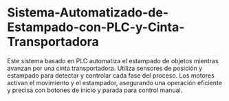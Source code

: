 # Sistema-Automatizado-de-Estampado-con-PLC-y-Cinta-Transportadora
Este sistema basado en PLC automatiza el estampado de objetos mientras avanzan por una cinta transportadora. Utiliza sensores de posición y estampado para detectar y controlar cada fase del proceso. Los motores activan el movimiento y el estampador, asegurando una operación eficiente y precisa con botones de inicio y parada para control manual.
